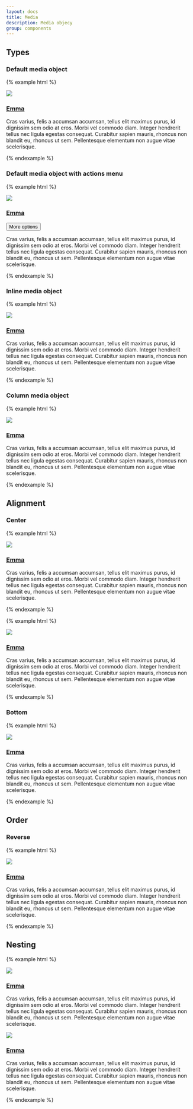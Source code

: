 ```yaml
---
layout: docs
title: Media
description: Media objecy
group: components
---
```

## Types ##
### Default media object ###
{% example html %}
<article class="sv-media">
   <div class="sv-media__figure">
      <a href="#">
         <img class="sv-image sv-image--small" src="https://placehold.it/400x400.png">
      </a>
   </div>
   <div class="sv-media__body">
      <h3 class="sv-font">
         <a class="sv-link sv-link--title" href="#">Emma</a>
      </h3>
      <p class="sv-font">
         Cras varius, felis a accumsan accumsan, tellus elit maximus purus, id dignissim sem odio at eros.
         Morbi vel commodo diam. Integer hendrerit tellus nec ligula egestas consequat. Curabitur sapien mauris, rhoncus non blandit eu, rhoncus ut sem. Pellentesque elementum non augue vitae scelerisque.
      </p>
   </div>
</article>
{% endexample %}

### Default media object with actions menu ###
{% example html %}
<article class="sv-media">
   <div class="sv-media__figure">
      <a href="#">
         <img class="sv-image sv-image--small" src="https://placehold.it/400x400.png">
      </a>
   </div>
   <div class="sv-media__body">
      <h3 class="sv-font">
         <a class="sv-link sv-link--title" href="#">Emma</a>
      </h3>
      <div class="sv-media__actions">
         <button type="button" class="sv-button sv-button--dropdown sv-dropdown__toggle" aria-haspopup="true" title="More options">
            <i class="sv-icon--dropdown-menu" aria-hidden="true"></i>
            <span class="sv-assistive-text">More options</span>
         </button>
      </div>
      <p class="sv-font">
         Cras varius, felis a accumsan accumsan, tellus elit maximus purus, id dignissim sem odio at eros.
         Morbi vel commodo diam. Integer hendrerit tellus nec ligula egestas consequat. Curabitur sapien mauris, rhoncus non blandit eu, rhoncus ut sem. Pellentesque elementum non augue vitae scelerisque.
      </p>
   </div>
</article>
{% endexample %}

### Inline media object ###
{% example html %}
<article class="sv-media">
   <div class="sv-media__figure">
      <a href="#">
         <img class="sv-image sv-image--small" src="https://placehold.it/400x400.png">
      </a>
   </div>
   <div class="sv-media__body sv-media__body--inline">
      <h3 class="sv-font">
         <a class="sv-link sv-link--title" href="#">Emma</a>
      </h3>
      <p class="sv-font">
         Cras varius, felis a accumsan accumsan, tellus elit maximus purus, id dignissim sem odio at eros.
         Morbi vel commodo diam. Integer hendrerit tellus nec ligula egestas consequat. Curabitur sapien mauris, rhoncus non blandit eu, rhoncus ut sem. Pellentesque elementum non augue vitae scelerisque.
      </p>
   </div>
</article>
{% endexample %}

### Column media object ###
{% example html %}
<article class="sv-media sv-media--column">
   <div class="sv-media__figure">
      <a href="#">
         <img class="sv-image" src="https://placehold.it/200x200.png">
      </a>
   </div>
   <div class="sv-media__body">
      <h3 class="sv-font">
         <a class="sv-link sv-link--title" href="#">Emma</a>
      </h3>
      <p class="sv-font">
         Cras varius, felis a accumsan accumsan, tellus elit maximus purus, id dignissim sem odio at eros.
         Morbi vel commodo diam. Integer hendrerit tellus nec ligula egestas consequat. Curabitur sapien mauris, rhoncus non blandit eu, rhoncus ut sem. Pellentesque elementum non augue vitae scelerisque.
      </p>
   </div>
</article>
{% endexample %}

## Alignment ##

### Center ###
{% example html %}
<article class="sv-media sv-media--center">
   <div class="sv-media__figure">
      <a href="#">
         <img class="sv-image sv-image--small" src="https://placehold.it/400x400.png">
      </a>
   </div>
   <div class="sv-media__body">
      <h3 class="sv-font">
         <a class="sv-link sv-link--title" href="#">Emma</a>
      </h3>
      <p class="sv-font">
         Cras varius, felis a accumsan accumsan, tellus elit maximus purus, id dignissim sem odio at eros.
         Morbi vel commodo diam. Integer hendrerit tellus nec ligula egestas consequat. Curabitur sapien mauris, rhoncus non blandit eu, rhoncus ut sem. Pellentesque elementum non augue vitae scelerisque.
      </p>
   </div>
</article>
{% endexample %}

{% example html %}
<article class="sv-media sv-media--column sv-media--center">
   <div class="sv-media__figure">
      <a href="#">
         <img class="sv-image" src="https://placehold.it/200x200.png">
      </a>
   </div>
   <div class="sv-media__body">
      <h3 class="sv-font">
         <a class="sv-link sv-link--title" href="#">Emma</a>
      </h3>
      <p class="sv-font">
         Cras varius, felis a accumsan accumsan, tellus elit maximus purus, id dignissim sem odio at eros.
         Morbi vel commodo diam. Integer hendrerit tellus nec ligula egestas consequat. Curabitur sapien mauris, rhoncus non blandit eu, rhoncus ut sem. Pellentesque elementum non augue vitae scelerisque.
      </p>
   </div>
</article>
{% endexample %}

### Bottom ###
{% example html %}
<article class="sv-media sv-media--bottom">
   <div class="sv-media__figure">
      <a href="#">
         <img class="sv-image sv-image--small" src="https://placehold.it/400x400.png">
      </a>
   </div>
   <div class="sv-media__body">
      <h3 class="sv-font">
         <a class="sv-link sv-link--title" href="#">Emma</a>
      </h3>
      <p class="sv-font">
         Cras varius, felis a accumsan accumsan, tellus elit maximus purus, id dignissim sem odio at eros.
         Morbi vel commodo diam. Integer hendrerit tellus nec ligula egestas consequat. Curabitur sapien mauris, rhoncus non blandit eu, rhoncus ut sem. Pellentesque elementum non augue vitae scelerisque.
      </p>
   </div>
</article>
{% endexample %}

## Order ##

### Reverse ###
{% example html %}
<article class="sv-media sv-media--reverse">
   <div class="sv-media__figure">
      <a href="#">
         <img class="sv-image sv-image--small" src="https://placehold.it/400x400.png">
      </a>
   </div>
   <div class="sv-media__body">
      <h3 class="sv-font">
         <a class="sv-link sv-link--title" href="#">Emma</a>
      </h3>
      <p class="sv-font">
         Cras varius, felis a accumsan accumsan, tellus elit maximus purus, id dignissim sem odio at eros.
         Morbi vel commodo diam. Integer hendrerit tellus nec ligula egestas consequat. Curabitur sapien mauris, rhoncus non blandit eu, rhoncus ut sem. Pellentesque elementum non augue vitae scelerisque.
      </p>
   </div>
</article>
{% endexample %}

## Nesting ##

{% example html %}
<article class="sv-media">
   <div class="sv-media__figure">
      <a href="#">
         <img class="sv-image sv-image--small" src="https://placehold.it/400x400.png">
      </a>
   </div>
   <div class="sv-media__body">
      <h3 class="sv-font">
         <a class="sv-link sv-link--title" href="#">Emma</a>
      </h3>
      <p class="sv-font">
         Cras varius, felis a accumsan accumsan, tellus elit maximus purus, id dignissim sem odio at eros.
         Morbi vel commodo diam. Integer hendrerit tellus nec ligula egestas consequat. Curabitur sapien mauris, rhoncus non blandit eu, rhoncus ut sem. Pellentesque elementum non augue vitae scelerisque.
      </p>
      <article class="sv-media">
         <div class="sv-media__figure">
            <a href="#">
               <img class="sv-image sv-image--small" src="https://placehold.it/400x400.png">
            </a>
         </div>
         <div class="sv-media__body">
            <h3 class="sv-font">
               <a class="sv-link sv-link--title" href="#">Emma</a>
            </h3>
            <p class="sv-font">
               Cras varius, felis a accumsan accumsan, tellus elit maximus purus, id dignissim sem odio at eros.
               Morbi vel commodo diam. Integer hendrerit tellus nec ligula egestas consequat. Curabitur sapien mauris, rhoncus non blandit eu, rhoncus ut sem. Pellentesque elementum non augue vitae scelerisque.
            </p>
         </div>
      </article>
   </div>
</article>
{% endexample %}
